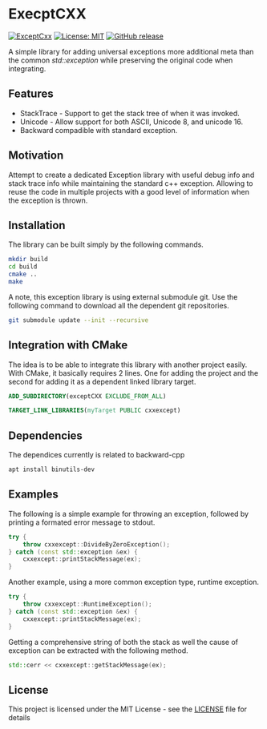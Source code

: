 # ExecptCXX
[![ExceptCxx](https://github.com/voldien/exceptcxx/actions/workflows/ci.yml/badge.svg)](https://github.com/voldien/exceptcxx/actions/workflows/ci.yml)
[![License: MIT](https://img.shields.io/badge/License-MIT-yellow.svg)](https://opensource.org/licenses/MIT)
[![GitHub release](https://img.shields.io/github/release/voldien/exceptcxx.svg)](https://github.com/voldien/exceptcxx/releases)

A simple library for adding universal exceptions more additional meta than the common _std::exception_ while preserving the original code when integrating.

## Features

* StackTrace - Support to get the stack tree of when it was invoked.
* Unicode - Allow support for both ASCII, Unicode 8, and unicode 16.
* Backward compadible with standard exception.

## Motivation

Attempt to create a dedicated Exception library with useful debug info and stack trace info while maintaining the standard c++ exception. Allowing to reuse the code in multiple projects with a good level of information when the exception is thrown.

## Installation

The library can be built simply by the following commands.

```bash
mkdir build
cd build
cmake ..
make
```

A note, this exception library is using external submodule git. Use the following command to download all the dependent git repositories.

```bash
git submodule update --init --recursive 
```

## Integration with CMake

The idea is to be able to integrate this library with another project easily. With CMake, it basically requires 2 lines. One for adding the project and the second for adding it as a dependent linked library target.

```cmake
ADD_SUBDIRECTORY(exceptCXX EXCLUDE_FROM_ALL)
```

```cmake
TARGET_LINK_LIBRARIES(myTarget PUBLIC cxxexcept)
```

## Dependencies

The dependices currently is related to backward-cpp

```bash
apt install binutils-dev
```

## Examples

The following is a simple example for throwing an exception, followed by printing a formated
error message to stdout.

```cpp
try {
	throw cxxexcept::DivideByZeroException();
} catch (const std::exception &ex) {
	cxxexcept::printStackMessage(ex);
}

```

Another example, using a more common exception type, runtime exception.

```cpp
try {
	throw cxxexcept::RuntimeException();
} catch (const std::exception &ex) {
	cxxexcept::printStackMessage(ex);
}

```

Getting a comprehensive string of both the stack as well the cause of exception can be extracted with the following method.

```cpp
std::cerr << cxxexcept::getStackMessage(ex);
```

## License

This project is licensed under the MIT License - see the [LICENSE](LICENSE) file for details
